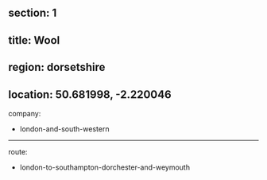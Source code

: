 ﻿section: 1
----
title: Wool
----
region: dorsetshire
----
location: 50.681998, -2.220046
----
company:
- london-and-south-western
----
route:
- london-to-southampton-dorchester-and-weymouth
